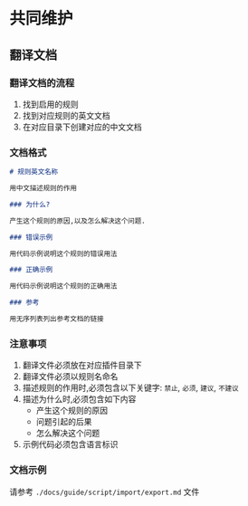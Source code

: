 # 共同维护

## 翻译文档

### 翻译文档的流程

1. 找到启用的规则
2. 找到对应规则的英文文档
3. 在对应目录下创建对应的中文文档

### 文档格式

```markdown
# 规则英文名称

用中文描述规则的作用

### 为什么?

产生这个规则的原因,以及怎么解决这个问题.

### 错误示例

用代码示例说明这个规则的错误用法

### 正确示例

用代码示例说明这个规则的正确用法

### 参考

用无序列表列出参考文档的链接
```

### 注意事项

1. 翻译文件必须放在对应插件目录下
2. 翻译文件必须以规则名命名
3. 描述规则的作用时,必须包含以下关键字: `禁止`, `必须`, `建议`, `不建议`
4. 描述为什么时,必须包含如下内容
   - 产生这个规则的原因
   - 问题引起的后果
   - 怎么解决这个问题
5. 示例代码必须包含语言标识

### 文档示例

请参考 `./docs/guide/script/import/export.md` 文件
